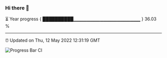 ### Hi there 👋

⏳ Year progress { ██████████▁▁▁▁▁▁▁▁▁▁▁▁▁▁▁▁▁▁▁▁ } 36.03 %

---

⏰ Updated on Thu, 12 May 2022 12:31:19 GMT

![Progress Bar CI](https://github.com/liununu/liununu/workflows/Progress%20Bar%20CI/badge.svg)
